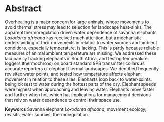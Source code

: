 
# Abstract

Overheating is a major concern for large animals, whose movements to avoid thermal stress may lead to selection for landscape heat-sinks. The apparent thermoregulation driven water dependence of savanna elephants *Loxodonta africana* has received much attention, but a mechanistic understanding of their movements in relation to water sources and ambient conditions, especially temperature, is lacking. This is  partly because reliable measures of animal ambient temperature are missing.
We addressed these lacunae by tracking elephants in South Africa, and testing temperature loggers (thermochrons) on board standard GPS transmitter collars as accurate reporters of elephant thermal landscapes. We identified frequently revisited water points, and tested how temperature affects elephant movement in relation to these sites.
Elephants loop back to water-points, being closest to water during the hottest parts of the day. Elephant speeds were highest when approaching and leaving water. Elephants move faster and farther when hot, which has implications for management decisions that rely on water dependence to control their space use.

**Keywords** Savanna elephant _Loxodonta africana_, movement ecology, revisits, water sources, thermoregulation
